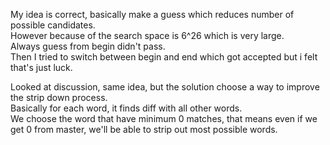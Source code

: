 My idea is correct, basically make a guess which reduces number of possible candidates.\
However because of the search space is 6^26 which is very large.\
Always guess from begin didn't pass.\
Then I tried to switch between begin and end which got accepted but i felt that's just luck.

Looked at discussion, same idea, but the solution choose a way to improve the strip down process.\
Basically for each word, it finds diff with all other words.\
We choose the word that have minimum 0 matches, that means even if we get 0 from master, we'll be able to strip out most possible words.
